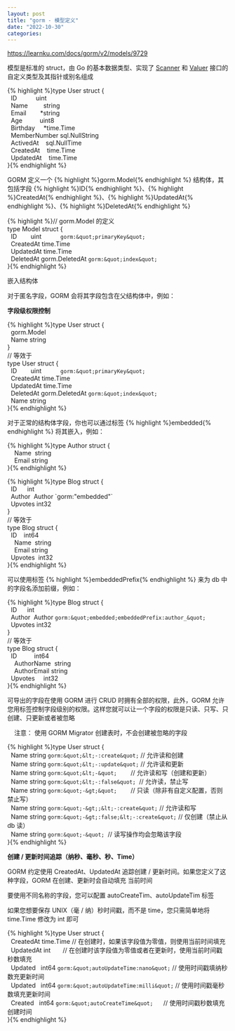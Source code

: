 ```yaml
---
layout: post
title: "gorm - 模型定义"
date: "2022-10-30"
categories: 
---
```

<p><a href="https://learnku.com/docs/gorm/v2/models/9729">https://learnku.com/docs/gorm/v2/models/9729</a></p>

<p>模型是标准的 struct，由 Go 的基本数据类型、实现了 <a href="https://pkg.go.dev/database/sql/?tab=doc#Scanner" rel="nofollow noopener noreferrer">Scanner</a> 和 <a href="https://pkg.go.dev/database/sql/driver#Valuer" rel="nofollow noopener noreferrer">Valuer</a> 接口的自定义类型及其指针或别名组成</p>

{% highlight %}type User struct {<br />
&nbsp; ID&nbsp;&nbsp;&nbsp;&nbsp;&nbsp;&nbsp;&nbsp;&nbsp;&nbsp;&nbsp; uint<br />
&nbsp; Name&nbsp;&nbsp;&nbsp;&nbsp;&nbsp;&nbsp;&nbsp;&nbsp; string<br />
&nbsp; Email&nbsp;&nbsp;&nbsp;&nbsp;&nbsp;&nbsp;&nbsp; *string<br />
&nbsp; Age&nbsp;&nbsp;&nbsp;&nbsp;&nbsp;&nbsp;&nbsp;&nbsp;&nbsp; uint8<br />
&nbsp; Birthday&nbsp;&nbsp;&nbsp;&nbsp; *time.Time<br />
&nbsp; MemberNumber sql.NullString<br />
&nbsp; ActivedAt&nbsp;&nbsp;&nbsp; sql.NullTime<br />
&nbsp; CreatedAt&nbsp;&nbsp;&nbsp; time.Time<br />
&nbsp; UpdatedAt&nbsp;&nbsp;&nbsp; time.Time<br />
}{% endhighlight %}

<p>GORM 定义一个 {% highlight %}gorm.Model{% endhighlight %} 结构体，其包括字段 {% highlight %}ID{% endhighlight %}、{% highlight %}CreatedAt{% endhighlight %}、{% highlight %}UpdatedAt{% endhighlight %}、{% highlight %}DeletedAt{% endhighlight %}</p>

{% highlight %}// gorm.Model 的定义<br />
type Model struct {<br />
&nbsp; ID&nbsp;&nbsp;&nbsp;&nbsp;&nbsp;&nbsp;&nbsp; uint&nbsp;&nbsp;&nbsp;&nbsp;&nbsp;&nbsp;&nbsp;&nbsp;&nbsp;&nbsp; `gorm:&quot;primaryKey&quot;`<br />
&nbsp; CreatedAt time.Time<br />
&nbsp; UpdatedAt time.Time<br />
&nbsp; DeletedAt gorm.DeletedAt `gorm:&quot;index&quot;`<br />
}{% endhighlight %}

<p id="9b91fc">嵌入结构体</p>

<p>对于匿名字段，GORM 会将其字段包含在父结构体中，例如：</p>

<p><strong>字段级权限控制</strong></p>

{% highlight %}type User struct {<br />
&nbsp; gorm.Model<br />
&nbsp; Name string<br />
}<br />
// 等效于<br />
type User struct {<br />
&nbsp; ID&nbsp;&nbsp;&nbsp;&nbsp;&nbsp;&nbsp;&nbsp; uint&nbsp;&nbsp;&nbsp;&nbsp;&nbsp;&nbsp;&nbsp;&nbsp;&nbsp;&nbsp; `gorm:&quot;primaryKey&quot;`<br />
&nbsp; CreatedAt time.Time<br />
&nbsp; UpdatedAt time.Time<br />
&nbsp; DeletedAt gorm.DeletedAt `gorm:&quot;index&quot;`<br />
&nbsp; Name string<br />
}{% endhighlight %}

<p>对于正常的结构体字段，你也可以通过标签 {% highlight %}embedded{% endhighlight %} 将其嵌入，例如：</p>

{% highlight %}type Author struct {<br />
&nbsp;&nbsp;&nbsp; Name&nbsp; string<br />
&nbsp;&nbsp;&nbsp; Email string<br />
}{% endhighlight %}</p>

<p>{% highlight %}type Blog struct {<br />
&nbsp; ID&nbsp;&nbsp;&nbsp;&nbsp;&nbsp; int<br />
&nbsp; Author&nbsp; Author `gorm:&quot;embedded&quot;`<br />
&nbsp; Upvotes int32<br />
}<br />
// 等效于<br />
type Blog struct {<br />
&nbsp; ID&nbsp;&nbsp;&nbsp; int64<br />
&nbsp;&nbsp;&nbsp; Name&nbsp; string<br />
&nbsp;&nbsp;&nbsp; Email string<br />
&nbsp; Upvotes&nbsp; int32<br />
}{% endhighlight %}

<p>可以使用标签 {% highlight %}embeddedPrefix{% endhighlight %} 来为 db 中的字段名添加前缀，例如：</p>

{% highlight %}type Blog struct {<br />
&nbsp; ID&nbsp;&nbsp;&nbsp;&nbsp;&nbsp; int<br />
&nbsp; Author&nbsp; Author `gorm:&quot;embedded;embeddedPrefix:author_&quot;`<br />
&nbsp; Upvotes int32<br />
}<br />
// 等效于<br />
type Blog struct {<br />
&nbsp; ID&nbsp;&nbsp;&nbsp;&nbsp;&nbsp;&nbsp;&nbsp;&nbsp;&nbsp; int64<br />
&nbsp;&nbsp;&nbsp; AuthorName&nbsp; string<br />
&nbsp;&nbsp;&nbsp; AuthorEmail string<br />
&nbsp; Upvotes&nbsp;&nbsp;&nbsp;&nbsp; int32<br />
}{% endhighlight %}

<p>可导出的字段在使用 GORM 进行 CRUD 时拥有全部的权限，此外，GORM 允许您用标签控制字段级别的权限。这样您就可以让一个字段的权限是只读、只写、只创建、只更新或者被忽略</p>

<p>&nbsp;&nbsp;&nbsp; 注意： 使用 GORM Migrator 创建表时，不会创建被忽略的字段</p>

{% highlight %}type User struct {<br />
&nbsp; Name string `gorm:&quot;&lt;-:create&quot;` // 允许读和创建<br />
&nbsp; Name string `gorm:&quot;&lt;-:update&quot;` // 允许读和更新<br />
&nbsp; Name string `gorm:&quot;&lt;-&quot;`&nbsp;&nbsp;&nbsp;&nbsp;&nbsp;&nbsp;&nbsp; // 允许读和写（创建和更新）<br />
&nbsp; Name string `gorm:&quot;&lt;-:false&quot;`&nbsp; // 允许读，禁止写<br />
&nbsp; Name string `gorm:&quot;-&gt;&quot;`&nbsp;&nbsp;&nbsp;&nbsp;&nbsp;&nbsp;&nbsp; // 只读（除非有自定义配置，否则禁止写）<br />
&nbsp; Name string `gorm:&quot;-&gt;;&lt;-:create&quot;` // 允许读和写<br />
&nbsp; Name string `gorm:&quot;-&gt;:false;&lt;-:create&quot;` // 仅创建（禁止从 db 读）<br />
&nbsp; Name string `gorm:&quot;-&quot;`&nbsp; // 读写操作均会忽略该字段<br />
}{% endhighlight %}

<p><strong>创建 / 更新时间追踪（纳秒、毫秒、秒、Time）</strong></p>

<p>GORM 约定使用 CreatedAt、UpdatedAt 追踪创建 / 更新时间。如果您定义了这种字段，GORM 在创建、更新时会自动填充 当前时间</p>

<p>要使用不同名称的字段，您可以配置 autoCreateTim、autoUpdateTim 标签</p>

<p>如果您想要保存 UNIX（毫 / 纳）秒时间戳，而不是 time，您只需简单地将 time.Time 修改为 int 即可</p>

{% highlight %}type User struct {<br />
&nbsp; CreatedAt time.Time // 在创建时，如果该字段值为零值，则使用当前时间填充<br />
&nbsp; UpdatedAt int&nbsp;&nbsp;&nbsp;&nbsp;&nbsp;&nbsp; // 在创建时该字段值为零值或者在更新时，使用当前时间戳秒数填充<br />
&nbsp; Updated&nbsp;&nbsp; int64 `gorm:&quot;autoUpdateTime:nano&quot;` // 使用时间戳填纳秒数充更新时间<br />
&nbsp; Updated&nbsp;&nbsp; int64 `gorm:&quot;autoUpdateTime:milli&quot;` // 使用时间戳毫秒数填充更新时间<br />
&nbsp; Created&nbsp;&nbsp; int64 `gorm:&quot;autoCreateTime&quot;`&nbsp;&nbsp;&nbsp;&nbsp;&nbsp; // 使用时间戳秒数填充创建时间<br />
}{% endhighlight %}

<p>&nbsp;</p>

